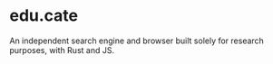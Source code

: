 # edu.cate
An independent search engine and browser built solely for research purposes, with Rust and JS.
